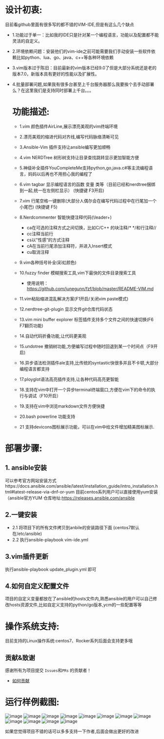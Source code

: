 # 设计初衷:
目前看github里面有很多写的都不错的VIM-IDE,但是有这么几个缺点
* 1.功能过于单一：比如我的IDE只是针对某一个编程语言，功能以及配置都不能灵活的自定义。
* 2.环境依赖问题：安装他们的vim-ide之前可能需要我们手动安装一些软件依赖比如python、lua、go、java、c++等各种环境依赖
* 3.vim版本过于陈旧：目前最新的vim版本已经9.0了但是大部分系统还是老的版本7.0，新版本具有更好的性能以及扩展性。
* 4.批量部署问题,如果我有很多台甚至上千台服务器那么我要挨个去手动部署么？在这里我们是支持同时部署上千台。。。

  # 功能描述:

  * 1.vim 颜色插件AirLine,展示漂亮美观的vim终端环境

  * 2.漂亮美观的缩进代码对齐线,编写代码脉络清晰可见

  * 3.Ansible-Vim 插件支持让ansible编写更加顺畅

  * 4.vim NERDTree 树形树支持让目录查找跳转显示更加智能方便

  * 5.神级补全插件YouCompleteMe支持python,go,java.c#等主流编程语言，妈妈以后再也不用担心我的编程了

  * 6.vim tagbar 显示编程语言的函数 变量 类等（目前已经和nerdtree捆绑到一起,统一在左侧栏显示） (快捷键 F3开启)

  * 7.vim 行尾空格一键删除(大部分人偶尔会在编写代码过程中在行尾加一个小尾巴) (快捷键 F5)

  * 8.Nerdcommenter 智能快捷注释代码(\leader+)
    * <leader>ca在可选的注释方式之间切换，比如C/C++ 的块注释/* */和行注释//
    * <leader>cc注释当前行
    * <leader>cs以”性感”的方式注释
    * <leader>cA在当前行尾添加注释符，并进入Insert模式
    * <leader>cu取消注释

  * 9.vim各种括号补全(彩虹颜色)

  * 10.fuzzy finder 模糊搜索工具,vim下最快的文件目录搜索工具
    * 使用说明：https://github.com/junegunn/fzf/blob/master/README-VIM.md

  * 11.vim粘贴缩进混乱解决方案(F1开启/关闭vim paste模式)

  * 12.nerdtree-git-plugin 显示文件git仓库代码状态

  * 13.vim mini buffer explorer 标签插件支持多个文件之间的快速切换(F6 F7翻页功能)

  * 14.自动代码折叠功能,让代码更美观

  * 15.undotree 撤销树功能,方便编写过程中随时回退到某一个时间点（F9开启)

  * 16.异步语法检测插件ale支持,比传统的syntastic快很多并且不卡顿,大部分编程语言都支持

  * 17.ployglot语法高亮插件支持,让各种代码高亮更智能

  * 18.支持在vim中打开一个异步terminal终端窗口,方便在vim下的命令的执行与调试（F10开启）

  * 19.支持在vim中浏览markdown文件方便快捷

  * 20.bash powerline 功能支持
    
  * 21 支持devicons图标展示功能，可以在vim中给文件增加精美图标展示.


# 部署步骤:
## 1. ansible安装

可以参考官方网站安装方式https://docs.ansible.com/ansible/latest/installation_guide/intro_installation.html#latest-release-via-dnf-or-yum
目前centos系列用户可以直接使用yum安装（ansible官方YUM 仓库地址:https://releases.ansible.com/ansible

## 2.一键安装
* 2.1 将项目下的所有文件拷贝到anbile的安装路径下面 (centos7默认在/etc/ansible)
* 2.2 执行ansible-playbook vim-ide.yml

## 3.vim插件更新
执行ansible-playbook update_plugin.yml 即可

## 4.如何自定义配置文件
  项目的自定义变量都放在了ansible的hosts文件内,熟悉ansible的用户可以自己修改hosts资源文件,比如自定义支持的python/go版本,ycm的一些配置等等

# 操作系统支持:
目前支持的Linux操作系统:centos7、Rocker系列后面会支持更多哦


## 贡献&致谢

感谢所有为项目提交 `Issues`和`PRs` 的贡献者！

- [如何贡献](doc/HowToContribute.md)


# 运行样例截图:
![image](https://github.com/Hello-Linux/Ansible-VIM-IDE/raw/master/images/example1.png)
![image](https://github.com/Hello-Linux/Ansible-VIM-IDE/raw/master/images/example2.png)
![image](https://github.com/Hello-Linux/Ansible-VIM-IDE/raw/master/images/example3.png)
![image](https://github.com/Hello-Linux/Ansible-VIM-IDE/raw/master/images/example4.png)
![image](https://github.com/Hello-Linux/Ansible-VIM-IDE/raw/master/images/example5.png)
![image](https://github.com/Hello-Linux/Ansible-VIM-IDE/raw/master/images/example6.png)
![image](https://github.com/Hello-Linux/Ansible-VIM-IDE/raw/master/images/example7.png)
![image](https://github.com/Hello-Linux/Ansible-VIM-IDE/raw/master/images/example8.png)
![image](https://github.com/Hello-Linux/Ansible-VIM-IDE/raw/master/images/example11.png)
![image](https://github.com/Hello-Linux/Ansible-VIM-IDE/raw/master/images/example12.png)
![image](https://github.com/Hello-Linux/Ansible-VIM-IDE/raw/master/images/example14.png)
![image](https://github.com/Hello-Linux/Ansible-VIM-IDE/raw/master/images/example15.png)

如果您觉得项目不错的话可以多多支持一下作者,后面会做出更好的改进
<div align="center">
<img src="https://github.com/Hello-Linux/Ansible-VIM-IDE/raw/master/images/example9.png" alt=""/>
<img src="https://github.com/Hello-Linux/Ansible-VIM-IDE/raw/master/images/example10.png" alt=""/><br>
</div>

